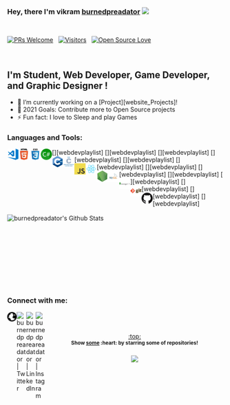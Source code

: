 ### Hey, there I'm vikram [burnedpreadator][website] <img src="https://media.giphy.com/media/hvRJCLFzcasrR4ia7z/giphy.gif" width="25px">

<br />

[![PRs Welcome](https://img.shields.io/badge/PRs-welcome-brightgreen.svg?style=flat&logo=github)](https://github.com/burnedpreadator) &nbsp; [![Visitors](https://visitor-badge.glitch.me/badge?page_id=burnedpreadator.visitor-badge)](https://github.com/burnedpreadator) &nbsp; [![Open Source Love](https://badges.frapsoft.com/os/v1/open-source.png?v=103)](https://github.com/burnedpreadator)

<br />

## I'm Student, Web Developer, Game Developer, and Graphic Designer !
- 🔭 I’m currently working on a [Project][website_Projects]!
- 🥅 2021 Goals: Contribute more to Open Source projects
- ⚡ Fun fact: I love to Sleep and play Games


### Languages and Tools:

[<img align="left" alt="Visual Studio Code" width="26px" src="https://raw.githubusercontent.com/github/explore/80688e429a7d4ef2fca1e82350fe8e3517d3494d/topics/visual-studio-code/visual-studio-code.png" />][webdevplaylist]
[<img align="left" alt="HTML5" width="26px" src="https://raw.githubusercontent.com/github/explore/80688e429a7d4ef2fca1e82350fe8e3517d3494d/topics/html/html.png" />][webdevplaylist]
[<img align="left" alt="CSS3" width="26px" src="https://raw.githubusercontent.com/github/explore/80688e429a7d4ef2fca1e82350fe8e3517d3494d/topics/css/css.png" />][webdevplaylist]
[<img align="left" alt="Csharp" width="26px" src="https://raw.githubusercontent.com/github/explore/80688e429a7d4ef2fca1e82350fe8e3517d3494d/topics/csharp/csharp.png" />][webdevplaylist]
[<img align="left" alt="C++" width="26px" src="https://raw.githubusercontent.com/github/explore/80688e429a7d4ef2fca1e82350fe8e3517d3494d/topics/cpp/cpp.png" />][webdevplaylist]
[<img align="left" alt="C" width="26px" src="https://raw.githubusercontent.com/github/explore/80688e429a7d4ef2fca1e82350fe8e3517d3494d/topics/c/c.png" />][webdevplaylist]
[<img align="left" alt="JavaScript" width="26px" src="https://raw.githubusercontent.com/github/explore/80688e429a7d4ef2fca1e82350fe8e3517d3494d/topics/javascript/javascript.png" />][webdevplaylist]
[<img align="left" alt="React" width="26px" src="https://raw.githubusercontent.com/github/explore/80688e429a7d4ef2fca1e82350fe8e3517d3494d/topics/react/react.png" />][webdevplaylist]
[<img align="left" alt="Node.js" width="26px" src="https://raw.githubusercontent.com/github/explore/80688e429a7d4ef2fca1e82350fe8e3517d3494d/topics/nodejs/nodejs.png" />][webdevplaylist]
[<img align="left" alt="MySQL" width="26px" src="https://raw.githubusercontent.com/github/explore/80688e429a7d4ef2fca1e82350fe8e3517d3494d/topics/mysql/mysql.png" />][webdevplaylist]
[<img align="left" alt="MongoDB" width="26px" src="https://raw.githubusercontent.com/github/explore/80688e429a7d4ef2fca1e82350fe8e3517d3494d/topics/mongodb/mongodb.png" />][webdevplaylist]
[<img align="left" alt="Git" width="26px" src="https://raw.githubusercontent.com/github/explore/80688e429a7d4ef2fca1e82350fe8e3517d3494d/topics/git/git.png" />][webdevplaylist]
[<img align="left" alt="GitHub" width="26px" src="https://raw.githubusercontent.com/github/explore/78df643247d429f6cc873026c0622819ad797942/topics/github/github.png" />][webdevplaylist]
<br />
<br />
<img align="left" alt="burnedpreadator's Github Stats" src="https://github-readme-stats.vercel.app/api?username=burnedpreadator&show_icons=true&theme=radical" />

<br><br><br><br><br><br><br><br><br>

### Connect with me:

[<img align="left" alt="burnedpreadator" width="22px" src="https://raw.githubusercontent.com/iconic/open-iconic/master/svg/globe.svg" />][website]
[<img align="left" alt="burnedpreadator | Twitter" width="22px" src="https://cdn.jsdelivr.net/npm/simple-icons@v3/icons/twitter.svg" />][twitter]
[<img align="left" alt="burnedpreadator | LinkedIn" width="22px" src="https://cdn.jsdelivr.net/npm/simple-icons@v3/icons/linkedin.svg" />][linkedin]
[<img align="left" alt="burnedpreadator | Instagram" width="22px" src="https://cdn.jsdelivr.net/npm/simple-icons@v3/icons/instagram.svg" />][instagram]

<br />

<p align="center"><br><a href="#hugs-projects-by-burnedpreadator--">:top:</a><br><sup><strong>Show <a href="https://github.com/burnedpreadatortab=repositories">some</a>&nbsp;:heart:&nbsp;by starring some of repositories!<strong></sup><br><br><a href="https://github.com/burnedpreadator/"><img src="https://img.shields.io/github/followers/burnedpreadator.svg?label=Follow%20@burnedpreadator&style=social"> </a><br></p>

[website]: https://burnedpreadator.github.io/introfileWD/
[twitter]: https://twitter.com/home
[instagram]: https://www.instagram.com/vicky_chharia/
[linkedin]: https://www.linkedin.com/feed/?trk=guest_homepage-basic_nav-header-signin
